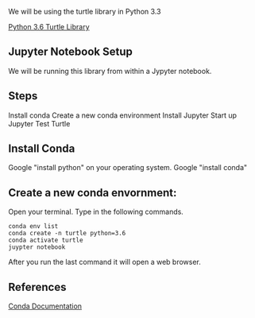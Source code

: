 We will be using the turtle library in Python 3.3

[Python 3.6 Turtle Library](https://docs.python.org/3.6/library/turtle.html)

## Jupyter Notebook Setup
We will be running this library from within a Jypyter notebook.

## Steps
Install conda
Create a new conda environment
Install Jupyter
Start up Jupyter
Test Turtle

## Install Conda
Google "install python" on your operating system.
Google "install conda"

## Create a new conda envornment:
Open your terminal.  Type in the following commands.

```
conda env list
conda create -n turtle python=3.6
conda activate turtle
juypter notebook
```
After you run the last command it will open a web browser.

## References
[Conda Documentation](https://docs.conda.io/projects/conda/en/latest/user-guide/tasks/manage-environments.html)

